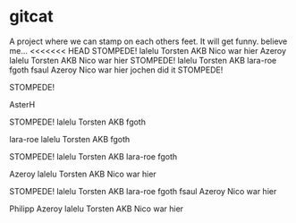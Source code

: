 # gitcat
A project where we can stamp on each others feet.
It will get funny. believe me...
<<<<<<< HEAD
STOMPEDE! lalelu
Torsten AKB
Nico war hier
Azeroy lalelu Torsten AKB Nico war hier
STOMPEDE! lalelu Torsten AKB lara-roe fgoth fsaul Azeroy Nico war hier jochen did it
STOMPEDE!




STOMPEDE!






















AsterH



STOMPEDE! lalelu Torsten AKB fgoth


lara-roe lalelu Torsten AKB fgoth

STOMPEDE! lalelu Torsten AKB lara-roe fgoth




Azeroy lalelu Torsten AKB Nico war hier

STOMPEDE! lalelu Torsten AKB lara-roe fgoth fsaul Azeroy Nico war hier





Philipp Azeroy lalelu Torsten AKB Nico war hier

